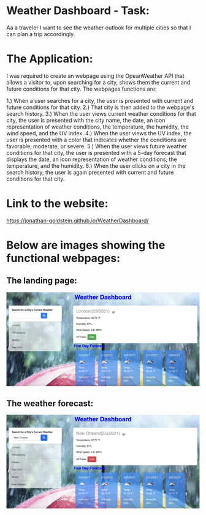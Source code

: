 # Weather Dashboard - Task:
Aa a traveler I want to see the weather outlook for multiple cities so that I can plan a trip accordingly.

# The Application:

I was required to create an webpage using the OpeanWeather API that allows a visitor to, upon searching for a city, shows them the current and future conditions for that city. The webpages functions are:

1.) When a user searches for a city, the user is presented with current and future conditions for that city.
2.) That city is then added to the webpage's search history.
3.) When the user views current weather conditions for that city, the user is presented with the city name, the date, an icon representation of weather conditions, the temperature, the humidity, the wind speed, and the UV index.
4.) When the user views the UV index, the user is presented with a color that indicates whether the conditions are favorable, moderate, or severe.
5.) When the user views future weather conditions for that city, the user is presented with a 5-day forecast that displays the date, an icon representation of weather conditions, the temperature, and the humidity.
6.) When the user clicks on a city in the search history, the user is again presented with current and future conditions for that city.

# Link to the website:

https://jonathan-goldstein.github.io/WeatherDashboard/

# Below are images showing the functional webpages:

## The landing page:

![plot](./assets/images/Image1.jpeg)

## The weather forecast:

![plot](./assets/images/Image2.jpeg)

